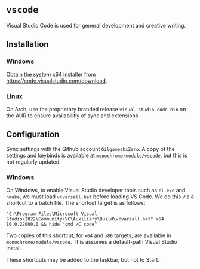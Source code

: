 # `vscode`

Visual Studio Code is used for general development and creative writing.

## Installation

### Windows

Obtain the *system* x64 installer from <https://code.visualstudio.com/download>.

### Linux

On Arch, use the proprietary branded release `visual-studio-code-bin` on the AUR to ensure availabilitiy of sync and extensions.

## Configuration

Sync settings with the Github account `GilgameshxZero`. A copy of the settings and keybinds is available at `monochrome/module/vscode`, but this is not regularly updated.

### Windows

On Windows, to enable Visual Studio developer tools such as `cl.exe` and `nmake`, we must load `vcvarsall.bat` before loading VS Code. We do this via a shortcut to a batch file. The shortcut target is as follows:


```batch
"C:\Program Files\Microsoft Visual Studio\2022\Community\VC\Auxiliary\Build\vcvarsall.bat" x64 10.0.22000.0 && hide "cmd /C code"
```

Two copies of this shortcut, for `x64` and `x86` targets, are available in `monochrome/module/vscode`. This assumes a default-path Visual Studio install.

These shortcuts may be added to the taskbar, but not to Start.
